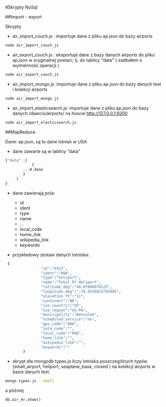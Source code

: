 #Skrypty NoSql

##Import - export

Skrypty

* air_import_couch.js : importuje dane z pliku ap.json do bazy airports

```sh
node air_import_couch.js
```

* air_export_couch.js : eksportuje dane z bazy danych airports do pliku ap.json w oryginalnej postaci, tj. do tablicy "data" ( zadbałem o wymienność operacji ).

```sh
node air_export_couch.js
```

* air_import_mongo.js :importuje dane z pliku ap.json do bazy danych test i kolekcji airports

```sh
node air_import_mongo.js
```

* air_import_elasticsearch.js: importuje dane z pliku ap.json do bazy danych /dawcio/airports/ na hoscie http://127.0.0.1:9200

```sh
node air_import_elasticsearch.js
```

##MapReduce
 
Dane: ap.json, są to dane lotnisk w USA

* dane zawarte są w tablicy "data"

```sh
{"data" :[
        	{
		...# dane
		}
	 ]
}
```

* dane zawierają pola:
	* id
	* ident
	* type
	* name
	* ...
	* local_code
	* home_link
	* wikipedia_link
	* keywords

* przykładowy zestaw danych lotniska:

```sh
 {
                "id":"6523",
                "ident":"00A",
                "type":"heliport",
                "name":"Total Rf Heliport",
                "latitude_deg":"40.07080078125",
                "longitude_deg":"-74.9336013793945",
                "elevation_ft":"11",
                "continent":"NA",
                "iso_country":"US",
                "iso_region":"US-PA",
                "municipality":"Bensalem",
                "scheduled_service":"no",
                "gps_code":"00A",
                "iata_code":"",
                "local_code":"00A",
                "home_link":"",
                "wikipedia_link":"",
                "keywords":""
        }
```


* skrypt dla mongodb types.js liczy lotniska poszczególnych typów (small_airport, heliport, seaplane_base, closed ) na kolekcji airports w bazie danych test.

```sh
mongo types.js --shell
```
a później 

```
db.air_mr.show()
```
